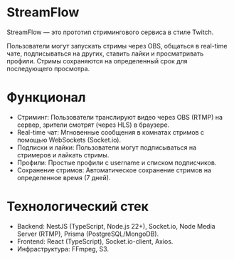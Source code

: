 # StreamFlow
StreamFlow — это прототип стримингового сервиса в стиле Twitch.

Пользователи могут запускать стримы через OBS, общаться в real-time чате, подписываться на других, ставить лайки и просматривать профили. Стримы сохраняются на определенный срок для последующего просмотра.

# Функционал
- Стриминг: Пользователи транслируют видео через OBS (RTMP) на сервер, зрители смотрят (через HLS) в браузере.
- Real-time чат: Мгновенные сообщения в комнатах стримов с помощью WebSockets (Socket.io).
- Подписки и лайки: Пользователи могут подписываться на стримеров и лайкать стримы.
- Профили: Простые профили с username и списком подписчиков.
- Сохранение стримов: Автоматическое сохранение стримов на определенное время (7 дней).

# Технологический стек
- Backend: NestJS (TypeScript, Node.js 22+), Socket.io, Node Media Server (RTMP), Prisma (PostgreSQL/MongoDB).
- Frontend: React (TypeScript), Socket.io-client, Axios.
- Инфраструктура: FFmpeg, S3.

